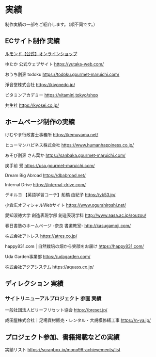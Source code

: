 <meta charset="utf-8">

# 実績

制作実績の一部をご紹介します。（順不同です。）

## ECサイト制作 実績

[ルモンド【公式】オンラインショップ](https://lumond.jp/)

ゆたか 公式ウェブサイト
https://yutaka-web.com/

おうち割烹 todoku 
https://todoku.gourmet-maruichi.com/

淨音堂株式会社
https://kiyonedo.jp/

ビタミンアカデミー
https://vitaminj.tokyo/shop

共生社
https://kyosei.co.jp/


## ホームページ制作の実績

けむやま行政書士事務所
https://kemuyama.net/

ヒューマンハピネス株式会社
https://www.humanhappiness.co.jp/

あそび割烹 さん葉か
https://sanbaka.gourmet-maruichi.com/

炭手前 鷽
https://uso.gourmet-maruichi.com/

Dream Big Abroad 
https://dbabroad.net/

Internal Drive
https://internal-drive.com/

デキルヨ 【英語学習コーチ】船橋 由紀子
https://yk53.jp/

小倉広オフィシャルWebサイト
https://www.ogurahiroshi.net/

愛知淑徳大学
創造表現学部 創造表現学科
http://www.aasa.ac.jp/souzou/

春日書塾のホームページ -奈良 書道教室- 
http://kasugamoji.com/

株式会社アトレス 
https://atres.co.jp/

happy831.com | 自然栽培の畑から笑顔をお届け 
https://happy831.com/

Uda Garden事業部
https://udagarden.com/

株式会社アクアシステム
https://aquass.co.jp/

## ディレクション 実績

### サイトリニューアルプロジェクト 参画 実績

一般社団法人ビリーフリセット協会
https://breset.jp/

成田屋株式会社｜足場資材販売・レンタル・大規模修繕工事
https://n-ya.jp/

## プロジェクト参加、書籍掲載などの実績

実績リスト
https://scrapbox.io/mono96-achievements/list
